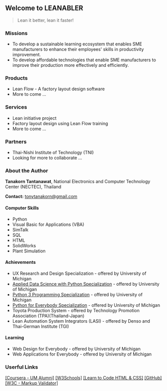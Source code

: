 ## Welcome to LEANABLER
> Lean it better, lean it faster!
 
### Missions
* To develop a sustainable learning ecosystem that enables SME manufacturers to enhance their employees' skills in productivity improvement.
* To develop affordable technologies that enable SME manufacturers to improve their production more effectively and efficiently.

### Products
- Lean Flow - A factory layout design software
- More to come ...

### Services
- Lean initiative project
- Factory layout design using Lean Flow training
- More to come ...

### Partners
- Thai-Nishi Institute of Technology (TNI)
- Looking for more to collaborate ...

### About the Author
**Tanakorn Tantanawat**, National Electronics and Computer Technology Center (NECTEC), Thailand

**Contact:** tonytanakorn@gmail.com

#### Computer Skills
- Python
- Visual Basic for Applications (VBA)
- SimTalk
- SQL
- HTML
- SolidWorks
- Plant Simulation

#### Achievements
- UX Research and Design Specialization - offered by University of Michigan
- [Applied Data Science with Python Specialization](https://coursera.org/share/8cb41c30dbd937e6480f9287151c95f9) - offered by University of Michigan
- [Python 3 Programming Specialization](https://coursera.org/share/ea8de93cc0f56507a19f8f8f27d2e02f) - offered by University of Michigan
- [Python for Everybody Specialization](https://coursera.org/share/be4022d98b33b51aab9df6d614ad0127) - offered by University of Michigan
- Toyota Production System - offered by Technology Promotion Association (TPA)(Thailand-Japan)
- Lean Automation System Integrators (LASI) - offered by Denso and Thai-German Institute (TGI)

#### Learning
- Web Design for Everybody - offered by University of Michigan
- Web Applications for Everybody - offered by University of Michigan
### Userful Links
[[Coursera - UM Alumni]](https://www.coursera.org/programs/university-of-michigan-alumni-y5q69)
[[W3Schools]](https://www.w3schools.com)
[[Learn to Code HTML & CSS]](https://learn.shayhowe.com)
[[GitHub]](https://github.com)
[[W3C - Markup Validator]](https://validator.w3.org)
